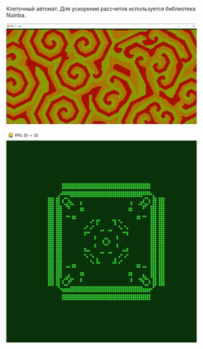 Клеточный автомат. Для ускорения рассчетов используется библиотека Numba.

![Скриншот](https://github.com/KIvanX/Cellular_automaton/raw/master/screenshot.png)

![Скриншот](https://github.com/KIvanX/Cellular_automaton/raw/master/screenshot2.png)
